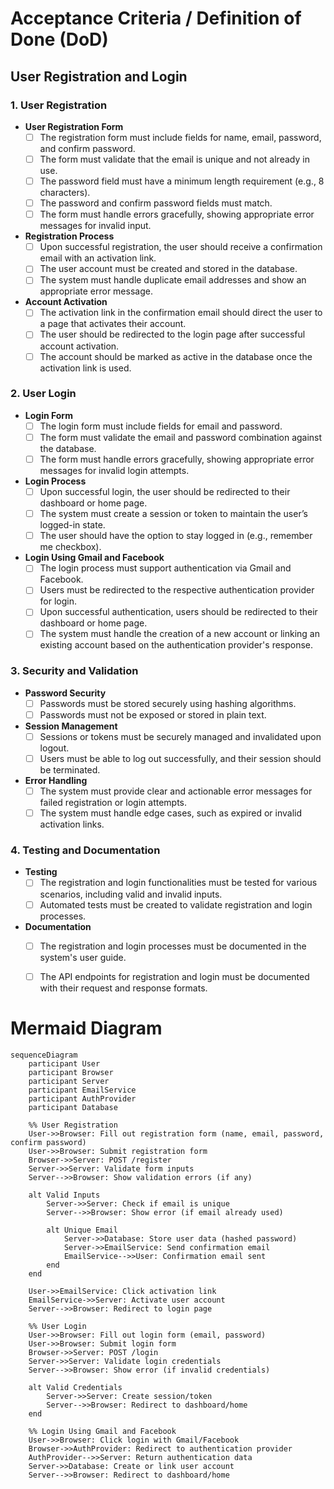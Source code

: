 # Acceptance Criteria / Definition of Done (DoD)

## User Registration and Login

### 1. User Registration

- **User Registration Form**
  - [ ] The registration form must include fields for name, email, password, and confirm password.
  - [ ] The form must validate that the email is unique and not already in use.
  - [ ] The password field must have a minimum length requirement (e.g., 8 characters).
  - [ ] The password and confirm password fields must match.
  - [ ] The form must handle errors gracefully, showing appropriate error messages for invalid input.

- **Registration Process**
  - [ ] Upon successful registration, the user should receive a confirmation email with an activation link.
  - [ ] The user account must be created and stored in the database.
  - [ ] The system must handle duplicate email addresses and show an appropriate error message.

- **Account Activation**
  - [ ] The activation link in the confirmation email should direct the user to a page that activates their account.
  - [ ] The user should be redirected to the login page after successful account activation.
  - [ ] The account should be marked as active in the database once the activation link is used.

### 2. User Login

- **Login Form**
  - [ ] The login form must include fields for email and password.
  - [ ] The form must validate the email and password combination against the database.
  - [ ] The form must handle errors gracefully, showing appropriate error messages for invalid login attempts.

- **Login Process**
  - [ ] Upon successful login, the user should be redirected to their dashboard or home page.
  - [ ] The system must create a session or token to maintain the user’s logged-in state.
  - [ ] The user should have the option to stay logged in (e.g., remember me checkbox).

- **Login Using Gmail and Facebook**
  - [ ] The login process must support authentication via Gmail and Facebook.
  - [ ] Users must be redirected to the respective authentication provider for login.
  - [ ] Upon successful authentication, users should be redirected to their dashboard or home page.
  - [ ] The system must handle the creation of a new account or linking an existing account based on the authentication provider's response.

### 3. Security and Validation

- **Password Security**
  - [ ] Passwords must be stored securely using hashing algorithms.
  - [ ] Passwords must not be exposed or stored in plain text.

- **Session Management**
  - [ ] Sessions or tokens must be securely managed and invalidated upon logout.
  - [ ] Users must be able to log out successfully, and their session should be terminated.

- **Error Handling**
  - [ ] The system must provide clear and actionable error messages for failed registration or login attempts.
  - [ ] The system must handle edge cases, such as expired or invalid activation links.

### 4. Testing and Documentation

- **Testing**
  - [ ] The registration and login functionalities must be tested for various scenarios, including valid and invalid inputs.
  - [ ] Automated tests must be created to validate registration and login processes.

- **Documentation**
  - [ ] The registration and login processes must be documented in the system's user guide.
  - [ ] The API endpoints for registration and login must be documented with their request and response formats.


# Mermaid Diagram

```mermaid
sequenceDiagram
    participant User
    participant Browser
    participant Server
    participant EmailService
    participant AuthProvider
    participant Database

    %% User Registration
    User->>Browser: Fill out registration form (name, email, password, confirm password)
    User->>Browser: Submit registration form
    Browser->>Server: POST /register
    Server->>Server: Validate form inputs
    Server-->>Browser: Show validation errors (if any)

    alt Valid Inputs
        Server->>Server: Check if email is unique
        Server-->>Browser: Show error (if email already used)

        alt Unique Email
            Server->>Database: Store user data (hashed password)
            Server->>EmailService: Send confirmation email
            EmailService-->>User: Confirmation email sent
        end
    end

    User->>EmailService: Click activation link
    EmailService->>Server: Activate user account
    Server-->>Browser: Redirect to login page

    %% User Login
    User->>Browser: Fill out login form (email, password)
    User->>Browser: Submit login form
    Browser->>Server: POST /login
    Server->>Server: Validate login credentials
    Server-->>Browser: Show error (if invalid credentials)

    alt Valid Credentials
        Server->>Server: Create session/token
        Server-->>Browser: Redirect to dashboard/home
    end

    %% Login Using Gmail and Facebook
    User->>Browser: Click login with Gmail/Facebook
    Browser->>AuthProvider: Redirect to authentication provider
    AuthProvider-->>Server: Return authentication data
    Server->>Database: Create or link user account
    Server-->>Browser: Redirect to dashboard/home
```
